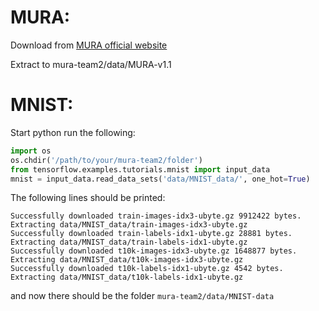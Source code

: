 # MURA:
Download from [MURA official website](https://stanfordmlgroup.github.io/competitions/mura/)

Extract to mura-team2/data/MURA-v1.1

# MNIST:
Start python
run the following:
```python
import os
os.chdir('/path/to/your/mura-team2/folder')
from tensorflow.examples.tutorials.mnist import input_data
mnist = input_data.read_data_sets('data/MNIST_data/', one_hot=True)
```

The following lines should be printed:
```
Successfully downloaded train-images-idx3-ubyte.gz 9912422 bytes.
Extracting data/MNIST_data/train-images-idx3-ubyte.gz
Successfully downloaded train-labels-idx1-ubyte.gz 28881 bytes.
Extracting data/MNIST_data/train-labels-idx1-ubyte.gz
Successfully downloaded t10k-images-idx3-ubyte.gz 1648877 bytes.
Extracting data/MNIST_data/t10k-images-idx3-ubyte.gz
Successfully downloaded t10k-labels-idx1-ubyte.gz 4542 bytes.
Extracting data/MNIST_data/t10k-labels-idx1-ubyte.gz
```

and now there should be the folder `mura-team2/data/MNIST-data`
